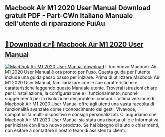## Macbook Air M1 2020 User Manual Download gratuit PDF - Part-CWn Italiano Manuale dell'utente di riparazione FuiAu

# <h2><a href="http://dfaei4q.blite.top/?on=Macbook+Air+M1+2020+User+Manual">🔗Download 👉🔴 Macbook Air M1 2020 User Manual</a></h2>

[![Macbook Air M1 2020 User Manual download](https://i.imgur.com/lujVjoI.png)](http://dfaei4q.blite.top/?on=Macbook+Air+M1+2020+User+Manual)
Il tuo nuovo Macbook Air M1 2020 User Manual è ora pronto per l'uso. Questa guida per l'utente include una guida passo passo per iniziare. Prima di utilizzare Macbook Air M1 2020 User Manual, familiarizzare con le sue caratteristiche e caratteristiche leggendo questo Manuale utente. Troverai istruzioni chiare per L'installazione, la configurazione e il funzionamento, nonché suggerimenti per la risoluzione dei problemi comuni. L'ultima versione di Macbook Air M1 2020 User Manual offre agli utenti una vasta raccolta di funzionalità avanzate come riconoscimento dei gesti, Vivavoce, compatibilità multi-dispositivo e consigli personalizzati. Ci auguriamo che Macbook Air M1 2020 User Manual sia stata una risorsa utile e Informativa per iniziare con il tuo nuovo prodotto. Se hai bisogno di aiuto o chiarimenti, non esitare a contattare il nostro team di assistenza clienti.
